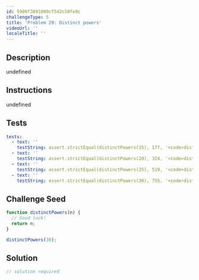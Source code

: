 ```yaml
---
id: 5900f3891000cf542c50fe9c
challengeType: 5
title: 'Problem 29: Distinct powers'
videoUrl: ''
localeTitle: ''
---
```


## Description
undefined

## Instructions
undefined

## Tests
<section id='tests'>

```yml
tests:
  - text: ''
    testString: assert.strictEqual(distinctPowers(15), 177, '<code>distinctPowers(15)</code> should return 177.');
  - text: ''
    testString: assert.strictEqual(distinctPowers(20), 324, '<code>distinctPowers(20)</code> should return 324.');
  - text: ''
    testString: assert.strictEqual(distinctPowers(25), 519, '<code>distinctPowers(25)</code> should return 519.');
  - text: ''
    testString: assert.strictEqual(distinctPowers(30), 755, '<code>distinctPowers(30)</code> should return 755.');

```

</section>

## Challenge Seed
<section id='challengeSeed'>

<div id='js-seed'>

```js
function distinctPowers(n) {
  // Good luck!
  return n;
}

distinctPowers(30);

```

</div>



</section>

## Solution
<section id='solution'>

```js
// solution required
```
</section>
